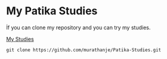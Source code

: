 # My Patika Studies
İf you can clone my repository and you can try my studies.

[My Studies](https://github.com/murathanje/Patika-Studies)

```
git clone https://github.com/murathanje/Patika-Studies.git

```
